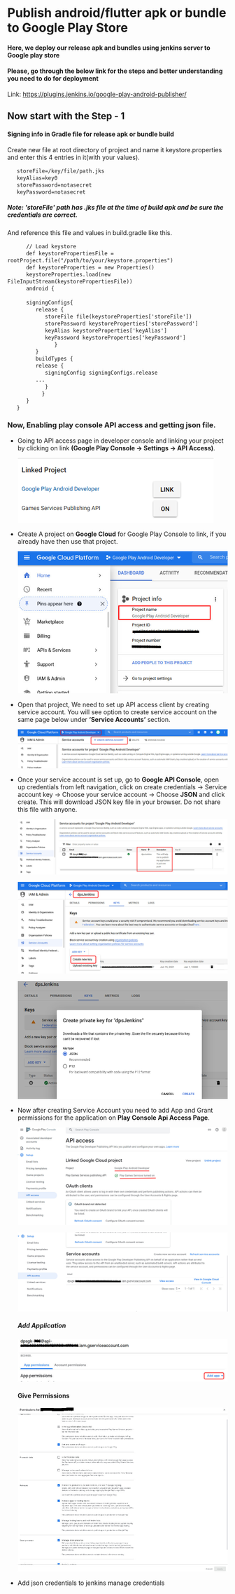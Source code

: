 # Publish android/flutter apk or bundle to Google Play Store
#### Here, we deploy our release apk and bundles using jenkins server to Google play store
#### Please, go through the below link for the steps and better understanding you need to do for deployment

Link: https://plugins.jenkins.io/google-play-android-publisher/

## Now start with the Step - 1

#### Signing info in Gradle file for release apk or bundle build 

Create new file at root directory of project and name it keystore.properties and enter this 4 entries in it(with your values).

```
   storeFile=/key/file/path.jks 
   keyAlias=key0
   storePassword=notasecret
   keyPassword=notasecret

```

##### Note: 'storeFile' path has .jks file at the time of build apk and be sure the credentials are correct.

And reference this file and values in build.gradle like this.

```
      // Load keystore
      def keystorePropertiesFile = rootProject.file("/path/to/your/keystore.properties")
      def keystoreProperties = new Properties()
      keystoreProperties.load(new FileInputStream(keystorePropertiesFile))
      android {
      
      signingConfigs{
         release {
            storeFile file(keystoreProperties['storeFile'])
            storePassword keystoreProperties['storePassword']
            keyAlias keystoreProperties['keyAlias']
            keyPassword keystoreProperties['keyPassword']
               }
         }
         buildTypes {
         release {
            signingConfig signingConfigs.release
         ...
            }
           }
      }
   }
```

### Now, Enabling play console API access and getting json file.

   -  Going to API access page in developer console and linking your project by clicking on link **(Google Play Console -> Settings -> API Access)**.
         
      ![alt_text](https://github.com/deepanshuDPS/Jenkins-Android-CI-CD/blob/main/pd_link_to_cloud.png?raw=true)

   - Create A project on **Google Cloud** for Google Play Console to link, if you already have then use that project.
         
      ![alt_text](https://github.com/deepanshuDPS/Jenkins-Android-CI-CD/blob/main/pd_project_link_with_console.jpg?raw=true)
    
   - Open that project, We need to set up API access client by creating service account. You will see option to create service account on the same page below          under **‘Service Accounts’** section.
   
      ![alt_text](https://github.com/deepanshuDPS/Jenkins-Android-CI-CD/blob/main/pd_create_service_account.jpg?raw=true)
         
   - Once your service account is set up, go to **Google API Console**, open up credentials from left navigation,
     click on create credentials -> Service account key -> Choose your service account -> Choose **JSON** and click create.
     This will download JSON key file in your browser. Do not share this file with anyone.
     
     
     
      ![alt_text](https://github.com/deepanshuDPS/Jenkins-Android-CI-CD/blob/main/pd_service_ac_created.jpg?raw=true)

     
      ![alt_text](https://github.com/deepanshuDPS/Jenkins-Android-CI-CD/blob/main/pd_key_section_ad.jpg?raw=true)
     
     
      ![alt_text](https://github.com/deepanshuDPS/Jenkins-Android-CI-CD/blob/main/pd_json_key_create.png?raw=true)
      
      
         
   -  Now after creating Service Account you need to add App and Grant permissions for the application on **Play Console Api Access Page**.

      ![alt_text](https://github.com/deepanshuDPS/Jenkins-Android-CI-CD/blob/main/pd_linked_google_cloud.jpg?raw=true)
      
      ![alt_text](https://github.com/deepanshuDPS/Jenkins-Android-CI-CD/blob/main/pd_link_sevice_account.jpg?raw=true)
      
      ##### Add Application
      
      ![alt_text](https://github.com/deepanshuDPS/Jenkins-Android-CI-CD/blob/main/pd_add_app_in_service.jpg?raw=true)
      
      #### Give Permissions

      ![alt_text](https://github.com/deepanshuDPS/Jenkins-Android-CI-CD/blob/main/pd_give_permissions.jpg?raw=true)

         
   -  Add json credentials to jenkins manage credentials








